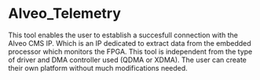 # Alveo_Telemetry
This tool enables the user to establish a succesfull connection with the Alveo CMS IP. Which is an IP dedicated to extract data from the embedded processor which monitors the FPGA. This tool is independent from the type of driver and DMA controller used (QDMA or XDMA). The user can create their own platform without much modifications needed.

